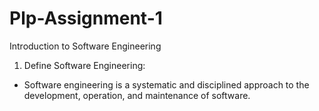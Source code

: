 # Plp-Assignment-1
Introduction to Software Engineering

1. Define Software Engineering:
- Software engineering is a systematic and disciplined approach to the development, operation, and maintenance of software.